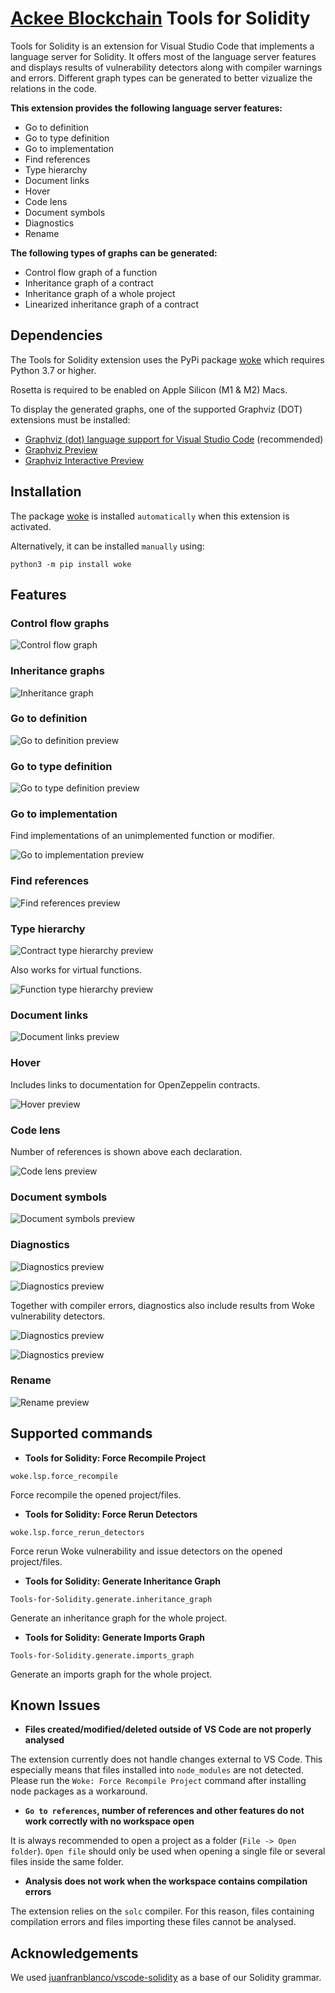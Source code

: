 # [Ackee Blockchain](https://ackeeblockchain.com) Tools for Solidity

Tools for Solidity is an extension for Visual Studio Code that implements a language server for Solidity. It offers most of the language server features and displays results of vulnerability detectors along with compiler warnings and errors. Different graph types can be generated to better vizualize the relations in the code.

**This extension provides the following language server features:**

- Go to definition
- Go to type definition
- Go to implementation
- Find references
- Type hierarchy
- Document links
- Hover
- Code lens
- Document symbols
- Diagnostics
- Rename

**The following types of graphs can be generated:**

- Control flow graph of a function
- Inheritance graph of a contract
- Inheritance graph of a whole project
- Linearized inheritance graph of a contract

## Dependencies

The Tools for Solidity extension uses the PyPi package [woke](https://pypi.org/project/woke/) which requires Python 3.7 or higher.

Rosetta is required to be enabled on Apple Silicon (M1 & M2) Macs.

To display the generated graphs, one of the supported Graphviz (DOT) extensions must be installed:

- [Graphviz (dot) language support for Visual Studio Code](https://marketplace.visualstudio.com/items?itemName=joaompinto.vscode-graphviz) (recommended)
- [Graphviz Preview](https://marketplace.visualstudio.com/items?itemName=EFanZh.graphviz-preview)
- [Graphviz Interactive Preview](https://marketplace.visualstudio.com/items?itemName=tintinweb.graphviz-interactive-preview)

## Installation

The package [woke](https://pypi.org/project/woke/) is installed `automatically` when this extension is activated.

Alternatively, it can be installed `manually` using:

```shell
python3 -m pip install woke
```

## Features

### Control flow graphs

![Control flow graph](images/control_flow_graph.png)

### Inheritance graphs

![Inheritance graph](images/inheritance_graph.png)

### Go to definition

![Go to definition preview](images/go-to-definition.gif)

### Go to type definition

![Go to type definition preview](images/go-to-type-definition.gif)

### Go to implementation

Find implementations of an unimplemented function or modifier.

![Go to implementation preview](images/go-to-implementation.gif)

### Find references

![Find references preview](images/find-references.gif)

### Type hierarchy

![Contract type hierarchy preview](images/contract-type-hierarchy.gif)

Also works for virtual functions.

![Function type hierarchy preview](images/function-type-hierarchy.gif)

### Document links

![Document links preview](images/document-links.gif)

### Hover

Includes links to documentation for OpenZeppelin contracts.

![Hover preview](images/hover.gif)

### Code lens

Number of references is shown above each declaration.

![Code lens preview](images/code-lens.png)

### Document symbols

![Document symbols preview](images/document-symbols.png)

### Diagnostics

![Diagnostics preview](images/diagnostics-1.gif)

![Diagnostics preview](images/diagnostics-2.png)

Together with compiler errors, diagnostics also include results from Woke vulnerability detectors.

![Diagnostics preview](images/diagnostics-3.png)

![Diagnostics preview](images/diagnostics-4.png)

### Rename

![Rename preview](images/rename.gif)

## Supported commands

- **Tools for Solidity: Force Recompile Project**

```shell
woke.lsp.force_recompile
```
Force recompile the opened project/files.

- **Tools for Solidity: Force Rerun Detectors**

```shell
woke.lsp.force_rerun_detectors
```

Force rerun Woke vulnerability and issue detectors on the opened project/files.

- **Tools for Solidity: Generate Inheritance Graph**

```shell
Tools-for-Solidity.generate.inheritance_graph
```
Generate an inheritance graph for the whole project.

- **Tools for Solidity: Generate Imports Graph**

```shell
Tools-for-Solidity.generate.imports_graph
```
Generate an imports graph for the whole project.

## Known Issues

- **Files created/modified/deleted outside of VS Code are not properly analysed**

The extension currently does not handle changes external to VS Code. This especially means that files installed into `node_modules` are not detected. Please run the `Woke: Force Recompile Project` command after installing node packages as a workaround.

- **`Go to references`, number of references and other features do not work correctly with no workspace open**

It is always recommended to open a project as a folder (`File -> Open folder`). `Open file` should only be used when opening a single file or several files inside the same folder.

- **Analysis does not work when the workspace contains compilation errors**

The extension relies on the `solc` compiler. For this reason, files containing compilation errors and files importing these files cannot be analysed.

## Acknowledgements

We used [juanfranblanco/vscode-solidity](https://github.com/juanfranblanco/vscode-solidity/blob/master/syntaxes/solidity.json) as a base of our Solidity grammar.
